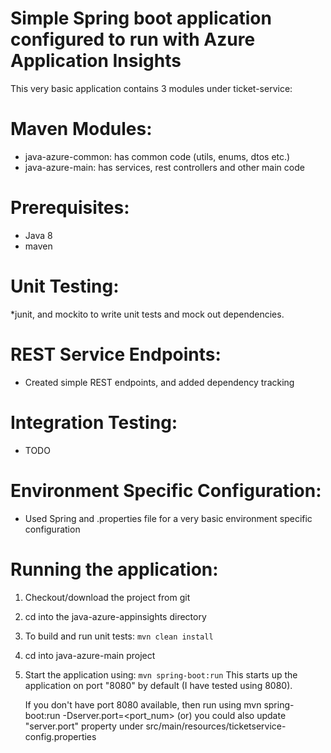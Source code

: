 # Simple Spring boot application configured to run with Azure Application Insights

This very basic application contains 3 modules under ticket-service:

# Maven Modules:
* java-azure-common: has common code (utils, enums, dtos etc.)
* java-azure-main: has services, rest controllers and other main code

# Prerequisites:
* Java 8
* maven

# Unit Testing:
*junit, and mockito to write unit tests and mock out dependencies.

# REST Service Endpoints:
* Created simple REST endpoints, and added dependency tracking

# Integration Testing:
* TODO

# Environment Specific Configuration:
* Used Spring and .properties file for a very basic environment specific configuration

# Running the application:

1. Checkout/download the project from git
2. cd into the java-azure-appinsights directory
3. To build and run unit tests: ```mvn clean install```
4. cd into java-azure-main project
5. Start the application using: ```mvn spring-boot:run```
   This starts up the application on port "8080" by default (I have tested using 8080).

   If you don't have port 8080 available, then run using 
   mvn spring-boot:run -Dserver.port=<port_num>
   (or)
   you could also update "server.port" property under src/main/resources/ticketservice-config.properties

